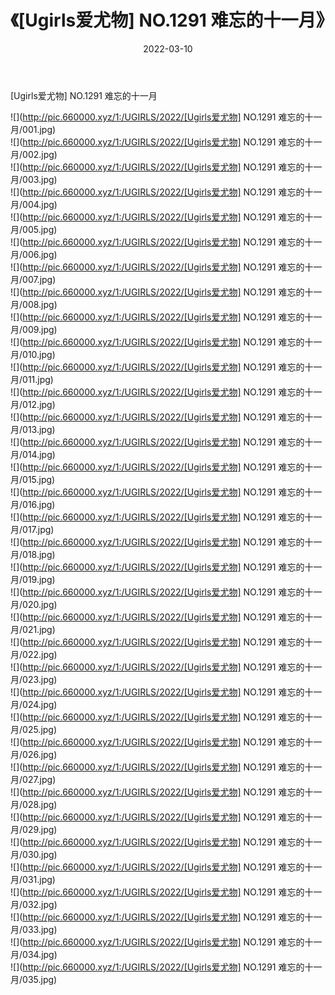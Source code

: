 ﻿---
layout: post
title:  《[Ugirls爱尤物] NO.1291 难忘的十一月》
date:   2022-03-10
img: http://pic.660000.xyz/1:/UGIRLS/2022/[Ugirls爱尤物] NO.1291 难忘的十一月/000.jpg
categories: [美女, 清纯, 唯美]
---

[Ugirls爱尤物] NO.1291 难忘的十一月

 ![](http://pic.660000.xyz/1:/UGIRLS/2022/[Ugirls爱尤物] NO.1291 难忘的十一月/001.jpg) <br>![](http://pic.660000.xyz/1:/UGIRLS/2022/[Ugirls爱尤物] NO.1291 难忘的十一月/002.jpg) <br>![](http://pic.660000.xyz/1:/UGIRLS/2022/[Ugirls爱尤物] NO.1291 难忘的十一月/003.jpg) <br>![](http://pic.660000.xyz/1:/UGIRLS/2022/[Ugirls爱尤物] NO.1291 难忘的十一月/004.jpg) <br>![](http://pic.660000.xyz/1:/UGIRLS/2022/[Ugirls爱尤物] NO.1291 难忘的十一月/005.jpg) <br>![](http://pic.660000.xyz/1:/UGIRLS/2022/[Ugirls爱尤物] NO.1291 难忘的十一月/006.jpg) <br>![](http://pic.660000.xyz/1:/UGIRLS/2022/[Ugirls爱尤物] NO.1291 难忘的十一月/007.jpg) <br>![](http://pic.660000.xyz/1:/UGIRLS/2022/[Ugirls爱尤物] NO.1291 难忘的十一月/008.jpg) <br>![](http://pic.660000.xyz/1:/UGIRLS/2022/[Ugirls爱尤物] NO.1291 难忘的十一月/009.jpg) <br>![](http://pic.660000.xyz/1:/UGIRLS/2022/[Ugirls爱尤物] NO.1291 难忘的十一月/010.jpg) <br>![](http://pic.660000.xyz/1:/UGIRLS/2022/[Ugirls爱尤物] NO.1291 难忘的十一月/011.jpg) <br>![](http://pic.660000.xyz/1:/UGIRLS/2022/[Ugirls爱尤物] NO.1291 难忘的十一月/012.jpg) <br>![](http://pic.660000.xyz/1:/UGIRLS/2022/[Ugirls爱尤物] NO.1291 难忘的十一月/013.jpg) <br>![](http://pic.660000.xyz/1:/UGIRLS/2022/[Ugirls爱尤物] NO.1291 难忘的十一月/014.jpg) <br>![](http://pic.660000.xyz/1:/UGIRLS/2022/[Ugirls爱尤物] NO.1291 难忘的十一月/015.jpg) <br>![](http://pic.660000.xyz/1:/UGIRLS/2022/[Ugirls爱尤物] NO.1291 难忘的十一月/016.jpg) <br>![](http://pic.660000.xyz/1:/UGIRLS/2022/[Ugirls爱尤物] NO.1291 难忘的十一月/017.jpg) <br>![](http://pic.660000.xyz/1:/UGIRLS/2022/[Ugirls爱尤物] NO.1291 难忘的十一月/018.jpg) <br>![](http://pic.660000.xyz/1:/UGIRLS/2022/[Ugirls爱尤物] NO.1291 难忘的十一月/019.jpg) <br>![](http://pic.660000.xyz/1:/UGIRLS/2022/[Ugirls爱尤物] NO.1291 难忘的十一月/020.jpg) <br>![](http://pic.660000.xyz/1:/UGIRLS/2022/[Ugirls爱尤物] NO.1291 难忘的十一月/021.jpg) <br>![](http://pic.660000.xyz/1:/UGIRLS/2022/[Ugirls爱尤物] NO.1291 难忘的十一月/022.jpg) <br>![](http://pic.660000.xyz/1:/UGIRLS/2022/[Ugirls爱尤物] NO.1291 难忘的十一月/023.jpg) <br>![](http://pic.660000.xyz/1:/UGIRLS/2022/[Ugirls爱尤物] NO.1291 难忘的十一月/024.jpg) <br>![](http://pic.660000.xyz/1:/UGIRLS/2022/[Ugirls爱尤物] NO.1291 难忘的十一月/025.jpg) <br>![](http://pic.660000.xyz/1:/UGIRLS/2022/[Ugirls爱尤物] NO.1291 难忘的十一月/026.jpg) <br>![](http://pic.660000.xyz/1:/UGIRLS/2022/[Ugirls爱尤物] NO.1291 难忘的十一月/027.jpg) <br>![](http://pic.660000.xyz/1:/UGIRLS/2022/[Ugirls爱尤物] NO.1291 难忘的十一月/028.jpg) <br>![](http://pic.660000.xyz/1:/UGIRLS/2022/[Ugirls爱尤物] NO.1291 难忘的十一月/029.jpg) <br>![](http://pic.660000.xyz/1:/UGIRLS/2022/[Ugirls爱尤物] NO.1291 难忘的十一月/030.jpg) <br>![](http://pic.660000.xyz/1:/UGIRLS/2022/[Ugirls爱尤物] NO.1291 难忘的十一月/031.jpg) <br>![](http://pic.660000.xyz/1:/UGIRLS/2022/[Ugirls爱尤物] NO.1291 难忘的十一月/032.jpg) <br>![](http://pic.660000.xyz/1:/UGIRLS/2022/[Ugirls爱尤物] NO.1291 难忘的十一月/033.jpg) <br>![](http://pic.660000.xyz/1:/UGIRLS/2022/[Ugirls爱尤物] NO.1291 难忘的十一月/034.jpg) <br>![](http://pic.660000.xyz/1:/UGIRLS/2022/[Ugirls爱尤物] NO.1291 难忘的十一月/035.jpg) <br>